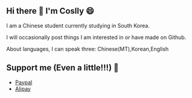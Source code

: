 ## Hi there 👋 I'm Coslly 😄
I am a Chinese student currently studying in South Korea.

I will occasionally post things I am interested in or have made on Github.

About languages, I can speak three: Chinese(MT),Korean,English

## Support me (Even a little!!!) 🥳
- [Paypal](https://paypal.me/Coslly)
- [Alipay](https://github.com/Coslly/Coslly/blob/main/Alipay.jpg)
